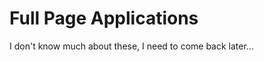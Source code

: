 # Full Page Applications [](id=full-page-applications)
I don't know much about these, I need to come back later...
